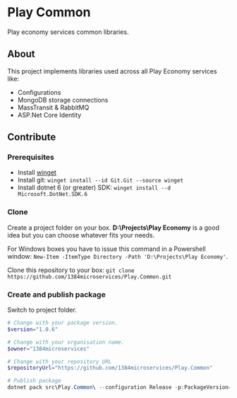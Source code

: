 # Play Common
Play economy services common libraries.

## About
This project implements libraries used across all Play Economy services like:
* Configurations
* MongoDB storage connections
* MassTransit & RabbitMQ
* ASP.Net Core Identity

## Contribute
### Prerequisites
* Install [winget](https://learn.microsoft.com/en-us/windows/package-manager/winget/)
* Install git: `winget install --id Git.Git --source winget`
* Install dotnet 6 (or greater) SDK: `winget install --d Microsoft.DotNet.SDK.6`

### Clone
Create a project folder on your box. **D:\Projects\Play Economy** is a good idea but you can choose whatever fits your needs.

For Windows boxes you have to issue this command in a Powershell window: `New-Item -ItemType Directory -Path 'D:\Projects\Play Economy'`.

Clone this repository to your box: `git clone https://github.com/1384microservices/Play.Common.git`

### Create and publish package
Switch to project folder.
``` powershell
# Change with your package version.
$version="1.0.6"

# Change with your organisation name.
$owner="1384microservices"

# Change with your repository URL
$repositoryUrl="https://github.com/1384microservices/Play.Common"

# Publish package
dotnet pack src\Play.Common\ --configuration Release -p:PackageVersion=$version -p:$repositoryUrl -o ..\packages
```